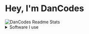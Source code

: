 <h1>Hey, I'm DanCodes</h1>

<picture>
  <source media="(prefers-color-scheme: dark)" srcset="https://github-stats.dancodes.online/?username=dan-online&show_icons=true&include_all_commits=true&count_private=true&theme=dark">
  <source media="(prefers-color-scheme: light)" srcset="https://github-stats.dancodes.online/?username=dan-online&show_icons=true&include_all_commits=true&count_private=true&theme=light">
  <img alt="DanCodes Readme Stats" src="https://github-stats.dancodes.online/?username=dan-online&show_icons=true&include_all_commits=true&count_private=true&theme=light">
</picture>

<details>
  <summary>Software I use</summary>

  <h4>Frontend</h4>

  <a href="https://reactjs.org/" target="_blank" rel="noreferrer">
    <img src="https://img.shields.io/badge/react-%2320232a.svg?style=for-the-badge&logo=react&logoColor=%2361DAFB" alt="react" />
  </a>
  <a href="https://nuxtjs.org/" target="_blank" rel="noreferrer">
    <img src="https://img.shields.io/badge/nuxt.js-%2300C58E.svg?style=for-the-badge&logo=nuxt.js&logoColor=white" alt="nuxtjs" />
  </a>
  <a href="https://vuejs.org/" target="_blank" rel="noreferrer">
    <img src="https://img.shields.io/badge/vue.js-%2335495e.svg?style=for-the-badge&logo=vue.js&logoColor=%234FC08D" alt="vuejs" />
  </a>
  <a href="https://threejs.org/" target="_blank" rel="noreferrer">
    <img src="https://img.shields.io/badge/three.js-%23000000.svg?style=for-the-badge&logo=three.js&logoColor=white" alt="threejs" />
  </a>
  <a href="https://getbootstrap.com" target="_blank" rel="noreferrer">
    <img src="https://img.shields.io/badge/bootstrap-%23563D7C.svg?style=for-the-badge&logo=bootstrap&logoColor=white" alt="bootstrap" />
  </a>
  <a href="https://www.w3schools.com/css/" target="_blank" rel="noreferrer">
    <img src="https://img.shields.io/badge/css3-%231572B6.svg?style=for-the-badge&logo=css3&logoColor=white" alt="css3" />
  </a>
  <a href="https://tailwindcss.com/" target="_blank" rel="noreferrer">
    <img src="https://img.shields.io/badge/tailwindcss-%2338B2AC.svg?style=for-the-badge&logo=tailwind-css&logoColor=white" alt="tailwindcss" />
  </a>
  <a href="https://jquery.com" target="_blank" rel="noreferrer">
    <img src="https://img.shields.io/badge/jquery-%230769AD.svg?style=for-the-badge&logo=jquery&logoColor=white" alt="jquery" />
  </a>
  <a href="https://www.w3.org/html/" target="_blank" rel="noreferrer">
    <img src="https://img.shields.io/badge/html5-%23E34F26.svg?style=for-the-badge&logo=html5&logoColor=white" alt="html5" />
  </a>
  <a href="https://www.solidjs.com/" target="_blank" rel="noreferrer">
    <img src="https://img.shields.io/badge/solidjs-%23E34F26.svg?style=for-the-badge&logo=solid&logoColor=white" alt="solidjs" />
  </a>

  <h4>Backend</h4>

  <a href="https://nodejs.org" target="_blank" rel="noreferrer">
    <img src="https://img.shields.io/badge/node.js-%2343853D.svg?style=for-the-badge&logo=node.js&logoColor=white" alt="nodejs" />
  </a>
  <a href="https://expressjs.com" target="_blank" rel="noreferrer">
    <img src="https://img.shields.io/badge/express.js-%23404d59.svg?style=for-the-badge&logo=express" alt="express" />
  </a>
  <a href="https://www.fastify.io/" target="_blank" rel="noreferrer">
    <img src="https://img.shields.io/badge/fastify-%23009639.svg?style=for-the-badge&logo=fastify&logoColor=white" alt="fastify" />
  </a>
  <a href="https://www.mongodb.com/" target="_blank" rel="noreferrer">
    <img src="https://img.shields.io/badge/mongodb-%234ea94b.svg?style=for-the-badge&logo=mongodb&logoColor=white" alt="mongodb" />
  </a>
  <a href="https://www.mysql.com/" target="_blank" rel="noreferrer">
    <img src="https://img.shields.io/badge/mysql-%2300f.svg?style=for-the-badge&logo=mysql&logoColor=white" alt="mysql" />
  </a>
  <a href="https://www.nginx.com" target="_blank" rel="noreferrer">
    <img src="https://img.shields.io/badge/nginx-%23009639.svg?style=for-the-badge&logo=nginx&logoColor=white" alt="nginx" />
  </a>
  <a href="https://redis.io" target="_blank" rel="noreferrer">
    <img src="https://img.shields.io/badge/redis-%23DD0031.svg?style=for-the-badge&logo=redis&logoColor=white" alt="redis" />
  </a>
  <a href="https://graphql.org/" target="_blank" rel="noreferrer">
    <img src="https://img.shields.io/badge/graphql-%23E10098.svg?style=for-the-badge&logo=graphql&logoColor=white" alt="graphql" />
  </a>

  <h4>Cloud</h4>

  <a href="https://aws.amazon.com" target="_blank" rel="noreferrer">
    <img src="https://img.shields.io/badge/amazonaws-%23FF9900.svg?style=for-the-badge&logo=amazon-aws&logoColor=white" alt="amazonaws" />
  </a>
  <a href="https://cloud.google.com" target="_blank" rel="noreferrer">
    <img src="https://img.shields.io/badge/googlecloud-%234285F4.svg?style=for-the-badge&logo=google-cloud&logoColor=white" alt="googlecloud" />
  </a>
  <a href="https://www.digitalocean.com/" target="_blank" rel="noreferrer">
    <img src="https://img.shields.io/badge/digitalocean-%230167ff.svg?style=for-the-badge&logo=digitalocean&logoColor=white" alt="digitalocean" />
  </a>
  <a href="https://ubuntu.com/server" target="_blank" rel="noreferrer">
    <img src="https://img.shields.io/badge/ubuntu-%23E95420.svg?style=for-the-badge&logo=ubuntu&logoColor=white" alt="ubuntu" />
  </a>

  <h4>Deployment</h4>

  <a href="https://www.netlify.com" target="_blank" rel="noreferrer">
    <img src="https://img.shields.io/badge/netlify-%2300C7B7.svg?style=for-the-badge&logo=netlify&logoColor=white" alt="netlify" />
  </a>
  <a href="https://www.cloudflare.com" target="_blank" rel="noreferrer">
    <img src="https://img.shields.io/badge/cloudflare-%23F38020.svg?style=for-the-badge&logo=cloudflare&logoColor=white" alt="cloudflare" />
  </a>
  <a href="https://www.nginx.com" target="_blank" rel="noreferrer">
    <img src="https://img.shields.io/badge/nginx-%23009639.svg?style=for-the-badge&logo=nginx&logoColor=white" alt="nginx" />
  </a>
  <a href="https://www.docker.com/" target="_blank" rel="noreferrer">
    <img src="https://img.shields.io/badge/docker-%230db7ed.svg?style=for-the-badge&logo=docker&logoColor=white" alt="docker" />
  </a>
  <a href="https://www.heroku.com/" target="_blank" rel="noreferrer">
    <img src="https://img.shields.io/badge/heroku-%23430098.svg?style=for-the-badge&logo=heroku&logoColor=white" alt="heroku" />
  </a>
  <a href="https://tauri.app/" target="_blank" rel="noreferrer">
    <img src="https://img.shields.io/badge/tauri-%2324c8db.svg?style=for-the-badge&logo=tauri&logoColor=white" alt="tauri" />
  </a>

  <h4>CMS</h4>

  <a href="https://strapi.io/" target="_blank" rel="noreferrer">
    <img src="https://img.shields.io/badge/strapi-%238e76ff.svg?style=for-the-badge&logo=strapi&logoColor=white" alt="strapi" />
  </a>
  <a href="https://wordpress.org" target="_blank" rel="noreferrer">
    <img src="https://img.shields.io/badge/wordpress-%23117AC9.svg?style=for-the-badge&logo=wordpress&logoColor=white" alt="wordpress" />
  </a>

  <h4>Version Control/CI</h4>

  <a href="https://git-scm.com/" target="_blank" rel="noreferrer">
    <img src="https://img.shields.io/badge/git-%23F05033.svg?style=for-the-badge&logo=git&logoColor=white" alt="git" />
  </a>
  <a href="https://travis-ci.org" target="_blank" rel="noreferrer">
    <img src="https://img.shields.io/badge/travis--ci-%23E34F26.svg?style=for-the-badge&logo=travis&logoColor=white" alt="travis-ci" />
  </a>
  <a href="https://circleci.com" target="_blank" rel="noreferrer">
    <img src="https://img.shields.io/badge/circleci-%23161616.svg?style=for-the-badge&logo=circleci&logoColor=white" alt="circleci" />
  </a>
  <a href="https://github.com" target="_blank" rel="noreferrer">
    <img src="https://img.shields.io/badge/github actions-%23121011.svg?style=for-the-badge&logo=github&logoColor=white" alt="github" />
  </a>
  <a href="https://renovatebot.com" target="_blank" rel="noreferrer">
    <img src="https://img.shields.io/badge/renovate-%23007998.svg?style=for-the-badge&logo=renovatebot&logoColor=white" alt="renovate" />
  </a>

</details>
